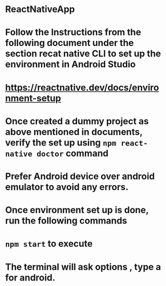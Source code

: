 # ReactNativeApp

# Follow the Instructions from the following document under the section recat native CLI to set up the environment in Android Studio
# https://reactnative.dev/docs/environment-setup

# Once created a dummy project as above mentioned in documents, verify the set up using `npm react-native doctor` command

# Prefer Android device over android emulator to avoid any errors.

# Once environment set up is done, run the following commands

# `npm start` to execute 
# The terminal will ask options , type a for android.

